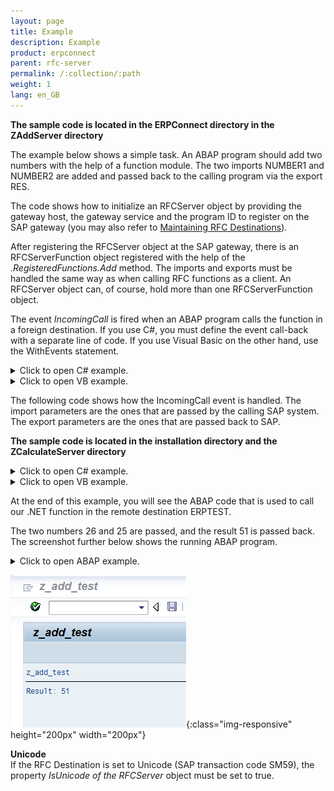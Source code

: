 ```yaml
---
layout: page
title: Example
description: Example
product: erpconnect
parent: rfc-server
permalink: /:collection/:path
weight: 1
lang: en_GB
---
```


**The sample code is located in the ERPConnect directory in the ZAddServer directory**  

The example below shows a simple task. An ABAP program should add two numbers with the help of a function module. The two imports NUMBER1 and NUMBER2 are added and passed back to the calling program via the export RES.  
  
The code shows how to initialize an RFCServer object by providing the gateway host, the gateway service and the program ID to register on the SAP gateway (you may also refer to [Maintaining RFC Destinations](/link)).
  
After registering the RFCServer object at the SAP gateway, there is an RFCServerFunction object registered with the help of the _.RegisteredFunctions.Add_ method. The imports and exports must be handled the same way as when calling RFC functions as a client. An RFCServer object can, of course, hold more than one RFCServerFunction object.  
  
The event _IncomingCall_ is fired when an ABAP program calls the function in a foreign destination. If you use C#, you must define the event call-back with a separate line of code. If you use Visual Basic on the other hand, use the WithEvents statement. 

<details>
<summary>Click to open C# example.</summary>
{% highlight csharp %}
using ERPConnect; 
  
static void Main(string[] args) 
{ 
   RFCServer s = new RFCServer();
   s.GatewayHost = "hamlet"; 
   s.GatewayService = "sapgw11"; 
   s.ProgramID = "ERPTEST"; 
   s.IncomingCall+=new ERPConnect.RFCServer.OnIncomingCall(s_IncomingCall); 
   RFCServerFunction f = s.RegisteredFunctions.Add("Z_ADD"); 
   f.Imports.Add("NUMBER1",RFCTYPE.INT); 
   f.Imports.Add("NUMBER2",RFCTYPE.INT); 
   f.Exports.Add("RES",RFCTYPE.INT); 
  
   s.Start(); 
  
   Console.Write( "Server is running. Press any key to exit."); 
   Console.ReadLine(); 
}
{% endhighlight %}
</details>
<details>
<summary>Click to open VB example.</summary>
{% highlight visualbasic %}
Imports ERPConnect 
  
Module Module1 
   Dim WithEvents s As New RFCServer 
  
   Sub Main() 
      ' define server object 
      s.GatewayHost = "hamlet" 
      s.GatewayService = "sapgw11" 
      s.ProgramID = "ERPTEST" 
  
      ' define registered function 
      Dim f As RFCServerFunction f = s.RegisteredFunctions.Add("Z_ADD") 
      f.Imports.Add("NUMBER1", RFCTYPE.INT) 
      f.Imports.Add("NUMBER2", RFCTYPE.INT) 
      f.Exports.Add("RES", RFCTYPE.INT) 
        
      ' start server s.Start() 
  
      Console.Write( _ "Server has started. Please press any key to stop.") 
      Console.ReadLine() 
   End Sub
{% endhighlight %}
</details>  
  
The following code shows how the IncomingCall event is handled. The import parameters are the ones that are passed by the calling SAP system. The export parameters are the ones that are passed back to SAP.
  
**The sample code is located in the installation directory and the ZCalculateServer directory**  
  
<details>
<summary>Click to open C# example.</summary>
{% highlight csharp %}
private static void s_IncomingCall(RFCServer Sender, RFCServerFunction CalledFunction) 
{ 
   if (CalledFunction.FunctionName=="Z_ADD") 
   { 
      Int32 i1 = (Int32)CalledFunction.Imports["NUMBER1"].ParamValue; 
      Int32 i2 = (Int32)CalledFunction.Imports["NUMBER2"].ParamValue; 
      Int32 erg = i1 + i2; 
      CalledFunction.Exports["RES"].ParamValue = erg; 
      Console.WriteLine("Incoming Call"); 
   } 
   Else 
      throw new ERPConnect.ERPException("Function unknown"); 
}
{% endhighlight %}
</details>
<details>
<summary>Click to open VB example.</summary>
{% highlight visualbasic %}
Private Sub s_IncomingCall( ByVal Sender As _
   ERPConnect.RFCServer, _ 
   ByVal CalledFunction As ERPConnect.RFCServerFunction) _ 
   Handles s.IncomingCall 
  
      Dim i1 As Int32 
      i1 = CalledFunction.Imports("NUMBER1").ParamValue 
      Dim i2 As Int32 
      i2 = CalledFunction.Imports("NUMBER2").ParamValue 
      Dim res As Int32 
      res = i1 + i2 
      CalledFunction.Exports("RES").ParamValue = res 
      Console.WriteLine("Incoming Call") 
End Sub
{% endhighlight %}
</details>    
  
At the end of this example, you will see the ABAP code that is used to call our .NET function in the remote destination ERPTEST. 
  
The two numbers 26 and 25 are passed, and the result 51 is passed back. The screenshot further below shows the running ABAP program.
  

<details>
<summary>Click to open ABAP example.</summary>
{% highlight abap %}
REPORT z_add_test 
. 
  
DATA result TYPE i.
CALL FUNCTION 'Z_ADD' DESTINATION 'ERPTEST' 
   EXPORTING 
      number1 = 26 
      number2 = 25 
   IMPORTING 
      res = result. 
   WRITE: / 'Result: ', result.  
{% endhighlight %}
</details>

![RFCServer-Console](/img/content/RFCServer-Console.png){:class="img-responsive" height="200px" width="200px"}  
  
**Unicode**  
If the RFC Destination is set to Unicode (SAP transaction code SM59), the property _IsUnicode of the RFCServer_ object must be set to true.
